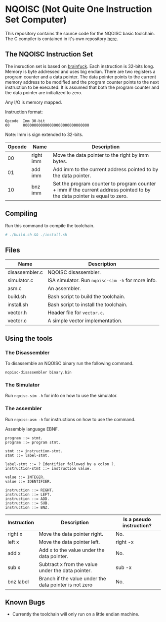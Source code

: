 # NQOISC (Not Quite One Instruction Set Computer)

This repository contains the source code for the NQOISC basic toolchain. The
C compiler is contained in it's own repository
[here](https://github.com/CoffeeTurtle1/nqoisc-cc).

## The NQOISC Instruction Set
The insruction set is based on [brainfuck](https://esolangs.org/wiki/Brainfuck).
Each instruction is 32-bits long. Memory is byte addressed and uses big endian.
There are two registers a program counter and a data pointer. The data pointer
points to the current memory address to be modified and the program counter
points to the next instruction to be executed. It is assumed that both the
program counter and the data pointer are initialized to zero.

Any I/O is memory mapped.

Instruction format:<br>
```
Opcode  Imm 30-bit
00      000000000000000000000000000000
```
Note: Imm is sign extended to 32-bits.

| Opcode |  Name       |  Description                                                                      |
|--------|-------------|-----------------------------------------------------------------------------------|
| 00     |  right imm  |  Move the data pointer to the right by imm bytes.                                 |
| 01     |  add   imm  |  Add imm to the current address pointed to by the data pointer.                   |
| 10     |  bnz   imm  |  Set the program counter to program counter + imm if the current address pointed to by the data pointer is equal to zero. |

## Compiling
Run this command to compile the toolchain.
```bash
# ./build.sh && ./install.sh
```

## Files
| Name           | Description                                       |
|----------------|---------------------------------------------------|
| disassembler.c | NQOISC disassembler.                              |
| simulator.c    | ISA simulator. Run `nqoisc-sim -h` for more info. |
| asm.c          | An assembler.                                     |
| build.sh       | Bash script to build the toolchain.               |
| install.sh     | Bash script to install the toolchain.             |
| vector.h       | Header file for `vector.c`.                       |
| vector.c       | A simple vector implementation.                   |

## Using the tools

### The Disassembler
To disassemble an NQOISC binary run the following command.
```
nqoisc-disassembler binary.bin
```

### The Simulator
Run `nqoisc-sim -h` for info on how to use the simulator.

### The assembler
Run `nqoisc-asm -h` for instructions on how to use the command.

Assembly language EBNF.
```
program ::= stmt.
program ::= program stmt.

stmt ::= instruction-stmt.
stmt ::= label-stmt.

label-stmt ::= ? Identifier followed by a colon ?.
instruction-stmt ::= instruction value.

value ::= INTEGER.
value ::= IDENTIFIER.

instruction ::= RIGHT.
instruction ::= LEFT.
instruction ::= ADD.
instruction ::= SUB.
instruction ::= BNZ.
```

| Instruction | Description                                            | Is a pseudo instruction? |
|-------------|--------------------------------------------------------|--------------------------|
| right x     | Move the data pointer right.                           | No.                      |
| left x      | Move the data pointer left.                            | right -x                 |
| add x       | Add x to the value under the data pointer.             | No.                      |
| sub x       | Subtract x from the value under the data pointer.      | sub -x                   |
| bnz label   | Branch if the value under the data pointer is not zero | No.                      |

## Known Bugs
- Currently the toolchain will only run on a little endian machine.
